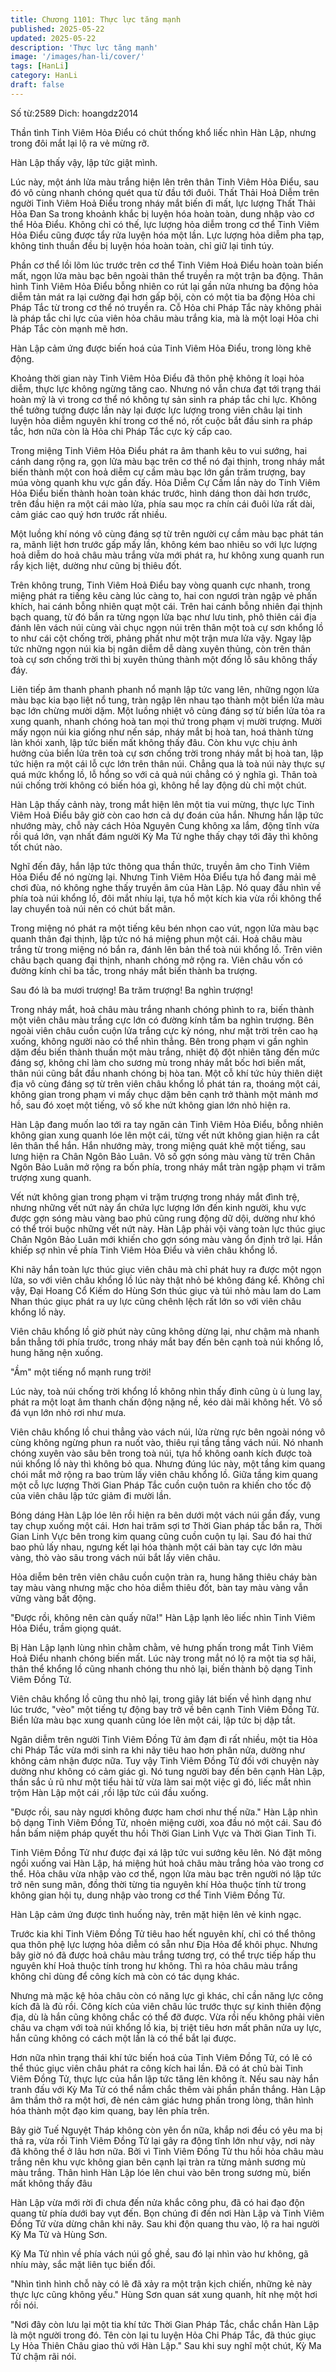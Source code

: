 ```yaml
---
title: Chương 1101: Thực lực tăng mạnh
published: 2025-05-22
updated: 2025-05-22
description: 'Thực lực tăng mạnh'
image: '/images/han-li/cover/'
tags: [HanLi]
category: HanLi
draft: false
---
```


Số từ:2589  Dich: hoangdz2014










Thần tình Tinh Viêm Hỏa Điểu có chút thống khổ liếc nhìn Hàn Lập, nhưng trong đôi mắt lại lộ ra vẻ mừng rỡ.

Hàn Lập thấy vậy, lập tức giật mình.

Lúc này, một ánh lửa màu trắng hiện lên trên thân Tinh Viêm Hỏa Điểu, sau đó vô cùng nhanh chóng quét qua từ đầu tới đuôi. Thất Thải Hoả Diễm trên người Tinh Viêm Hoả Điểu trong nháy mắt biến đi mất, lực lượng Thất Thải Hỏa Đan Sa trong khoảnh khắc bị luyện hóa hoàn toàn, dung nhập vào cơ thể Hỏa Điểu. Không chỉ có thế, lực lượng hỏa diễm trong cơ thể Tinh Viêm Hỏa Điểu cũng được tẩy rửa luyện hóa một lần. Lực lượng hỏa diễm pha tạp, không tinh thuần đều bị luyện hóa hoàn toàn, chỉ giữ lại tinh túy.

Phần cơ thể lồi lõm lúc trước trên cơ thể Tinh Viêm Hoả Điểu hoàn toàn biến mất, ngọn lửa màu bạc bên ngoài thân thể truyền ra một trận ba động. Thân hình Tinh Viêm Hỏa Điểu bỗng nhiên co rút lại gần nửa nhưng ba động hỏa diễm tản mát ra lại cường đại hơn gấp bội, còn có một tia ba động Hỏa chi Pháp Tắc từ trong cơ thể nó truyền ra. Cỗ Hỏa chi Pháp Tắc này không phải là pháp tắc chi lực của viên hỏa châu màu trắng kia, mà là một loại Hỏa chi Pháp Tắc còn mạnh mẽ hơn.

Hàn Lập cảm ứng được biến hoá của Tinh Viêm Hỏa Điểu, trong lòng khẽ động.

Khoảng thời gian này Tinh Viêm Hỏa Điểu đã thôn phệ không ít loại hỏa diễm, thực lực không ngừng tăng cao. Nhưng nó vẫn chưa đạt tới trạng thái hoàn mỹ là vì trong cơ thể nó không tự sản sinh ra pháp tắc chi lực. Không thể tưởng tượng được lần này lại được lực lượng trong viên châu lại tinh luyện hỏa diễm nguyên khí trong cơ thể nó, rốt cuộc bắt đầu sinh ra pháp tắc, hơn nữa còn là Hỏa chi Pháp Tắc cực kỳ cấp cao.

Trong miệng Tinh Viêm Hỏa Điểu phát ra âm thanh kêu to vui sướng, hai cánh dang rộng ra, gọn lửa màu bạc trên cơ thể nó đại thịnh, trong nháy mắt biến thành một con hoả diễm cự cầm màu bạc lớn gần trăm trượng, bay múa vòng quanh khu vực gần đấy. Hỏa Diễm Cự Cầm lần này do Tinh Viêm Hỏa Điểu biến thành hoàn toàn khác trước, hình dáng thon dài hơn trước, trên đầu hiện ra một cái mào lửa, phía sau mọc ra chín cái đuôi lửa rất dài, cảm giác cao quý hơn trước rất nhiều.

Một luồng khí nóng vô cùng đáng sợ từ trên người cự cầm màu bạc phát tán ra, mãnh liệt hơn trước gấp mấy lần, không kém bao nhiêu so với lực lượng hoả diễm do hoả châu màu trắng vừa mới phát ra, hư không xung quanh run rẩy kịch liệt, dường như cũng bị thiêu đốt.

Trên không trung, Tinh Viêm Hoả Điểu bay vòng quanh cực nhanh, trong miệng phát ra tiếng kêu càng lúc càng to, hai con ngươi tràn ngập vẻ phấn khích, hai cánh bỗng nhiên quạt một cái. Trên hai cánh bỗng nhiên đại thịnh bạch quang, từ đó bắn ra từng ngọn lửa bạc như lưu tinh, phô thiên cái địa đánh lên vách núi cùng vài chục ngọn núi trên thân một toà cự sơn khổng lồ to như cái cột chống trời, phảng phất như một trận mưa lửa vậy. Ngay lập tức những ngọn núi kia bị ngân diễm dễ dàng xuyên thủng, còn trên thân toà cự sơn chống trời thì bị xuyên thủng thành một đống lỗ sâu không thấy đáy.

Liên tiếp âm thanh phanh phanh nổ mạnh lập tức vang lên, những ngọn lửa màu bạc kia bạo liệt nổ tung, tràn ngập lên nhau tạo thành một biển lửa màu bạc lớn chừng mười dặm. Một luồng nhiệt vô cùng đáng sợ từ biển lửa tỏa ra xung quanh, nhanh chóng hoà tan mọi thứ trong phạm vị mười trượng. Mười mấy ngọn núi kia giống như nến sáp, nháy mắt bị hoà tan, hoá thành từng làn khói xanh, lập tức biến mất không thấy đâu. Còn khu vực chịu ảnh hưởng của biển lửa trên toà cự sơn chống trời trong nháy mắt bị hoà tan, lập tức hiện ra một cái lỗ cực lớn trên thân núi. Chẳng qua là toà núi này thực sự quá mức khổng lồ, lỗ hổng so với cả quả núi chẳng có ý nghĩa gì. Thân toà núi chống trời không có biến hóa gì, không hề lay động dù chỉ một chút.

Hàn Lập thấy cảnh này, trong mắt hiện lên một tia vui mừng, thực lực Tinh Viêm Hoả Điểu bây giờ còn cao hơn cả dự đoán của hắn. Nhưng hắn lập tức nhướng mày, chỗ này cách Hỏa Nguyên Cung không xa lắm, động tĩnh vừa rồi quá lớn, vạn nhất đám người Kỳ Ma Tử nghe thấy chạy tới đây thì không tốt chút nào.

Nghĩ đến đây, hắn lập tức thông qua thần thức, truyền âm cho Tinh Viêm Hỏa Điểu để nó ngừng lại. Nhưng Tinh Viêm Hỏa Điểu tựa hồ đang mải mê chơi đùa, nó không nghe thấy truyền âm của Hàn Lập. Nó quay đầu nhìn về phía toà núi khổng lồ, đôi mắt nhíu lại, tựa hồ một kích kia vừa rồi không thể lay chuyển toà núi nên có chút bất mãn.

Trong miệng nó phát ra một tiếng kêu bén nhọn cao vút, ngọn lửa màu bạc quanh thân đại thịnh, lập tức nó há miệng phun một cái. Hoả châu màu trắng từ trong miệng nó bắn ra, đánh lên bản thể toà núi khổng lồ. Trên viên châu bạch quang đại thịnh, nhanh chóng mở rộng ra. Viên châu vốn có đường kính chỉ ba tấc, trong nháy mắt biến thành ba trượng.

Sau đó là ba mươi trượng! Ba trăm trượng! Ba nghìn trượng!

Trong nháy mắt, hoả châu màu trắng nhanh chóng phình to ra, biến thành một viên châu màu trắng cực lớn có đường kính tầm ba nghìn trượng. Bên ngoài viên châu cuồn cuộn lửa trắng cực kỳ nóng, như mặt trời trên cao hạ xuống, không người nào có thể nhìn thẳng. Bên trong phạm vi gần nghìn dặm đều biến thành thuần một màu trắng, nhiệt độ đột nhiên tăng đến mức đáng sợ, không chỉ làm cho sương mù trong nháy mắt bốc hơi biến mất, thân núi cũng bắt đầu nhanh chóng bị hòa tan. Một cỗ khí tức hủy thiên diệt địa vô cùng đáng sợ từ trên viên châu khổng lồ phát tán ra, thoáng một cái, không gian trong phạm vi mấy chục dặm bên cạnh trở thành một mảnh mơ hồ, sau đó xoẹt một tiếng, vô số khe nứt không gian lớn nhỏ hiện ra.

Hàn Lập đang muốn lao tới ra tay ngăn cản Tinh Viêm Hỏa Điểu, bỗng nhiên không gian xung quanh lóe lên một cái, từng vết nứt không gian hiện ra cắt lên thân thể hắn. Hắn nhướng mày, trong miệng quát khẽ một tiếng, sau lưng hiện ra Chân Ngôn Bảo Luân. Vô số gợn sóng màu vàng từ trên Chân Ngôn Bảo Luân mở rộng ra bốn phía, trong nháy mắt tràn ngập phạm vi trăm trượng xung quanh.

Vết nứt không gian trong phạm vi trặm trượng trong nháy mắt đình trệ, nhưng những vết nứt này ẩn chứa lực lượng lớn đến kinh người, khu vực được gợn sóng màu vàng bao phủ cũng rung động dữ dội, dường như khó có thể trói buộc những vết nứt này. Hàn Lập phải vội vàng toàn lực thúc giục Chân Ngôn Bảo Luân mới khiến cho gợn sóng màu vàng ổn định trở lại. Hắn khiếp sợ nhìn về phía Tinh Viêm Hỏa Điểu và viên châu khổng lồ.

Khi nãy hắn toàn lực thúc giục viên châu mà chỉ phát huy ra được một ngọn lửa, so với viên châu khổng lồ lúc này thật nhỏ bé không đáng kể. Không chỉ vậy, Đại Hoang Cổ Kiếm do Hùng Sơn thúc giục và túi nhỏ màu lam do Lam Nhan thúc giục phát ra uy lực cũng chênh lệch rất lớn so với viên châu khổng lồ này.

Viên châu khổng lồ giờ phút này cũng không dừng lại, như chậm mà nhanh bắn thẳng tới phía trước, trong nháy mắt bay đến bên cạnh toà núi khổng lồ, hung hăng nện xuống.

"Ầm" một tiếng nổ mạnh rung trời!

Lúc này, toà núi chống trời khổng lồ không nhìn thấy đỉnh cũng ù ù lung lay, phát ra một loạt âm thanh chấn động nặng nề, kéo dài mãi không hết. Vô số đá vụn lớn nhỏ rơi như mưa.

Viên châu khổng lồ chui thẳng vào vách núi, lửa rừng rực bên ngoài nóng vô cùng không ngừng phun ra nuốt vào, thiêu rụi tầng tầng vách núi. Nó nhanh chóng xuyên vào sâu bên trong toà núi, tựa hồ không oanh kích được toà núi khổng lồ này thì không bỏ qua. Nhưng đúng lúc này, một tầng kim quang chói mắt mở rộng ra bao trùm lấy viên châu khổng lồ. Giữa tầng kim quang một cỗ lực lượng Thời Gian Pháp Tắc cuồn cuộn tuôn ra khiến cho tốc độ của viên châu lập tức giảm đi mười lần.

Bóng dáng Hàn Lập lóe lên rồi hiện ra bên dưới một vách núi gần đấy, vung tay chụp xuống một cái. Hơn hai trăm sợi tơ Thời Gian pháp tắc bắn ra, Thời Gian Linh Vực bên trong kim quang cũng cuồn cuộn tụ lại. Sau đó hai thứ bao phủ lấy nhau, ngưng kết lại hóa thành một cái bàn tay cực lớn màu vàng, thò vào sâu trong vách núi bắt lấy viên châu.

Hỏa diễm bên trên viên châu cuồn cuộn tràn ra, hung hăng thiêu cháy bàn tay màu vàng nhưng mặc cho hỏa diễm thiêu đốt, bàn tay màu vàng vẫn vững vàng bất động.

"Được rồi, không nên càn quấy nữa!" Hàn Lập lạnh lẽo liếc nhìn Tinh Viêm Hỏa Điểu, trầm giọng quát.

Bị Hàn Lập lạnh lùng nhìn chằm chằm, vẻ hưng phấn trong mắt Tinh Viêm Hoả Điểu nhanh chóng biến mất. Lúc này trong mắt nó lộ ra một tia sợ hãi, thân thể khổng lồ cũng nhanh chóng thu nhỏ lại, biến thành bộ dạng Tinh Viêm Đồng Tử.

Viên châu khổng lồ cũng thu nhỏ lại, trong giây lát biến về hình dạng như lúc trước, "vèo" một tiếng tự động bay trở về bên cạnh Tinh Viêm Đồng Tử. Biển lửa màu bạc xung quanh cũng lóe lên một cái, lập tức bị dập tắt.

Ngân diễm trên người Tinh Viêm Đồng Tử ảm đạm đi rất nhiều, một tia Hỏa chi Pháp Tắc vừa mới sinh ra khi nãy tiêu hao hơn phân nửa, dường như không cảm nhận được nữa. Tuy vậy Tinh Viêm Đồng Tử đối với chuyện này dường như không có cảm giác gì. Nó tung người bay đến bên cạnh Hàn Lập, thần sắc ủ rũ như một tiểu hài tử vừa làm sai một việc gì đó, liếc mắt nhìn trộm Hàn Lập một cái ,rồi lập tức cúi đầu xuống.

"Được rồi, sau này ngươi không được ham chơi như thế nữa." Hàn Lập nhìn bộ dạng Tinh Viêm Đồng Tử, nhoẻn miệng cười, xoa đầu nó một cái. Sau đó hắn bấm niệm pháp quyết thu hồi Thời Gian Linh Vực và Thời Gian Tinh Ti.

Tinh Viêm Đồng Tử như được đại xá lập tức vui sướng kêu lên. Nó đặt mông ngồi xuống vai Hàn Lập, há miệng hút hoả châu màu trắng hỏa vào trong cơ thể. Hỏa châu vừa nhập vào cơ thể, ngọn lửa màu bạc trên người nó lập tức trở nên sung mãn, đồng thời từng tia nguyên khí Hỏa thuộc tính từ trong không gian hội tụ, dung nhập vào trong cơ thể Tinh Viêm Đồng Tử.

Hàn Lập cảm ứng được tình huống này, trên mặt hiện lên vẻ kinh ngạc.

Trước kia khi Tinh Viêm Đồng Tử tiêu hao hết nguyên khí, chỉ có thể thông qua thôn phệ lực lượng hỏa diễm có sẵn như Địa Hỏa để khôi phục. Nhưng bây giờ nó đã được hoả châu màu trắng tương trợ, có thể trực tiếp hấp thu nguyên khí Hoả thuộc tính trong hư không. Thì ra hỏa châu màu trắng không chỉ dùng để công kích mà còn có tác dụng khác.

Nhưng mà mặc kệ hỏa châu còn có năng lực gì khác, chỉ cần năng lực công kích đã là đủ rồi. Công kích của viên châu lúc trước thực sự kinh thiên động địa, dù là hắn cũng không chắc có thể đỡ được. Vừa rồi nếu không phải viên châu va chạm với toà núi khổng lồ kia, bị triệt tiêu hơn mất phân nửa uy lực, hắn cũng không có cách một lần là có thể bắt lại được.

Hơn nữa nhìn trạng thái khí tức biến hoá của Tinh Viêm Đồng Tử, có lẽ có thể thúc giục viên châu phát ra công kích hai lần. Đã có át chủ bài Tinh Viêm Đồng Tử, thực lực của hắn lập tức tăng lên không ít. Nếu sau này hắn tranh đấu với Kỳ Ma Tử có thể nắm chắc thêm vài phần phần thắng. Hàn Lập âm thầm thở ra một hơi, đè nén cảm giác hưng phấn trong lòng, thân hình hóa thành một đạo kim quang, bay lên phía trên.

Bây giờ Tuế Nguyệt Tháp không còn yên ổn nữa, khắp nơi đều có yêu ma bị thả ra, vừa rồi Tinh Viêm Đồng Tử lại gây ra động tĩnh lớn như vậy, nơi này đã không thể ở lâu hơn nữa. Bởi vì Tinh Viêm Đồng Tử thu hồi hỏa châu màu trắng nên khu vực không gian bên cạnh lại tràn ra từng mảnh sương mù màu trắng. Thân hình Hàn Lập lóe lên chui vào bên trong sương mù, biến mất không thấy đâu

Hàn Lập vừa mới rời đi chưa đến nửa khắc công phu, đã có hai đạo độn quang từ phía dưới bay vụt đến. Bọn chúng đi đến nơi Hàn Lập và Tinh Viêm Đồng Tử vừa dừng chân khi nãy. Sau khi độn quang thu vào, lộ ra hai người Kỳ Ma Tử và Hùng Sơn.

Kỳ Ma Tử nhìn về phía vách núi gồ ghề, sau đó lại nhìn vào hư không, gã nhíu mày, sắc mặt liên tục biến đổi.

"Nhìn tình hình chỗ này có lẽ đã xảy ra một trận kịch chiến, những kẻ này thực lực cũng không yếu." Hùng Sơn quan sát xung quanh, hít nhẹ một hơi rồi nói.

"Nơi đây còn lưu lại một tia khí tức Thời Gian Pháp Tắc, chắc chắn Hàn Lập là một người trong đó. Tên còn lại tu luyện Hỏa Chi Pháp Tắc, đã thúc giục Ly Hỏa Thiên Châu giao thủ với Hàn Lập." Sau khi suy nghĩ một chút, Kỳ Ma Tử chậm rãi nói.
